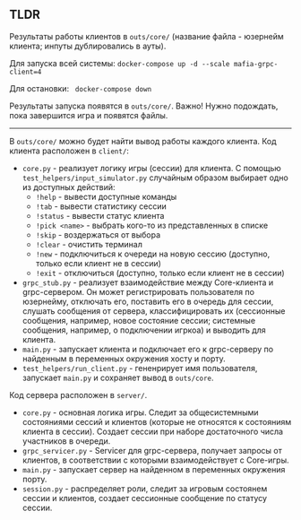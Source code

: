 ## TLDR

Результаты работы клиентов в `outs/core/` (название файла - юзернейм клиента; инпуты дублировались в ауты).

Для запуска всей системы:
``` docker-compose up -d --scale mafia-grpc-client=4 ```

Для остановки:
``` docker-compose down```

Результаты запуска появятся в `outs/core/`. Важно! Нужно подождать, пока завершится игра и появятся файлы.

---

В `outs/core/` можно будет найти вывод работы каждого клиента.
Код клиента расположен в `client/`:
 - `core.py` - реализует логику игры (сессии) для клиента. С помощью `test_helpers/input_simulator.py` случайным образом выбирает одно из доступных действий: 
    - `!help` - вывести доступные команды
    - `!tab` - вывести статистику сессии
    - `!status` - вывести статус клиента
    - `!pick <name>` - выбрать кого-то из представленных в списке
    - `!skip` - воздержаться от выбора
    - `!clear` - очистить терминал
    - `!new` - подключиться к очереди на новую сессию (доступно, только если клиент не в сессии)
    - `!exit` - отключиться (доступно, только если клиент не в сессии)
 - `grpc_stub.py` - реализует взаимодействие между Core-клиента и grpc-сервером. Он может регистрировать пользователя по юзернейму, отключать его, поставить его в очередь для сессии, слушать сообщения от сервера, классифицировать их (сессионные сообщения, например, новое состояние сессии; системные сообщения, например, о подключении игркоа) и выводить для клиента.
 - `main.py` - запускает клиента и подключает его к grpc-серверу по найденным в переменных окружения хосту и порту.
 - `test_helpers/run_client.py` - гененрирует имя пользователя, запускает `main.py` и сохраняет вывод в `outs/core`.

Код сервера расположен в `server/`.
 - `core.py` - основная логика игры. Следит за общесистемными состояниями сессий и клиентов (которые не относятся к состояниям клиента в сессии). Создает сессии при наборе достаточного числа участников в очереди.
 - `grpc_servicer.py` - Servicer для grpc-сервера, получает запросы от клиентов, в соответствии с которыми взаимодействует с Core-игры.
 - `main.py` - запускает сервер на найденном в переменных окружения порту.
 - `session.py` - распределяет роли, следит за игровым состоянем сессии и клиентов, создает сессионные сообщение по статусу сессии.
